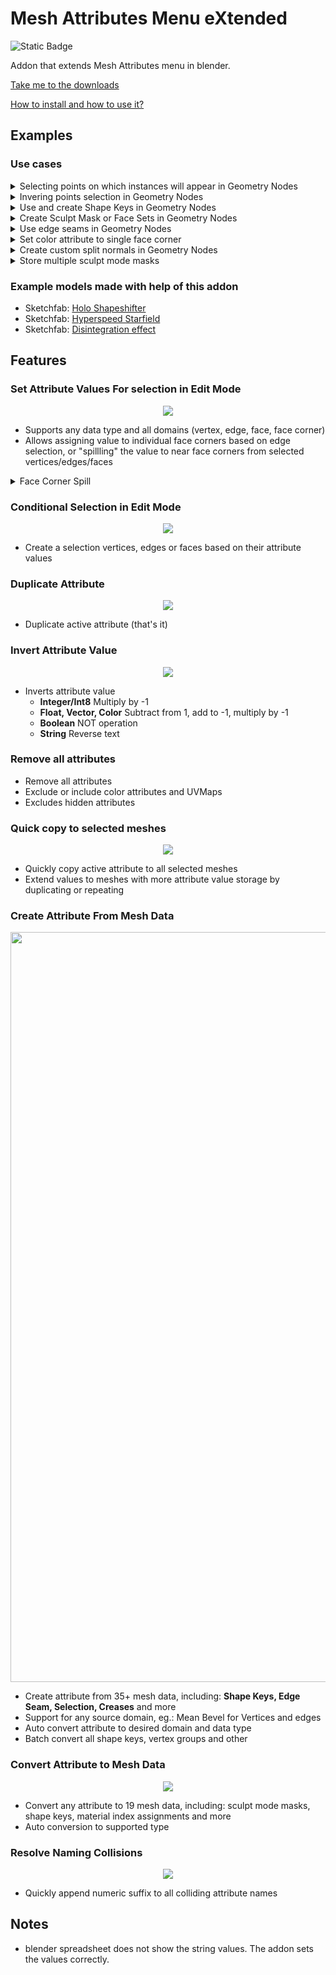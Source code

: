 # Mesh Attributes Menu eXtended
![Static Badge](https://img.shields.io/badge/blender-3.1.0%2B-orange)

 Addon that extends Mesh Attributes menu in blender.

[Take me to the downloads](https://github.com/00004707/blender-mesh-attribute-menu-extended/releases/)

[How to install and how to use it?](https://github.com/00004707/blender-mesh-attribute-menu-extended/wiki)

## Examples 

### Use cases

<details> <summary>Selecting points on which instances will appear in Geometry Nodes</summary>
 <p align="center">
 
  https://github.com/00004707/blender-mesh-attribute-menu-extended/assets/117545764/9e0e5101-9cfa-42d9-913b-c0cc15b527fa

</p>
</details>

<details> <summary>Invering points selection in Geometry Nodes</summary>
    <p align="center">


https://github.com/00004707/blender-mesh-attribute-menu-extended/assets/117545764/4c9b79bd-5bbc-4ed6-ac16-8a9bfd1dbbf4


</p>

</details>

<details> <summary>Use and create Shape Keys in Geometry Nodes</summary>
    <p align="center">



https://github.com/00004707/blender-mesh-attribute-menu-extended/assets/117545764/f8df6eee-7320-4625-bb88-a907302fcd93



</p>
    <ul><li>Create Shape Key Position Vector Attributes and use Set Position node</li>
          <li>Create Shape Key Offset Vector Attributes to use with Offset input of Set Position node</li>
</ul>
</details>

<details> <summary>Create Sculpt Mask or Face Sets in Geometry Nodes</summary>
    <p align="center">




https://github.com/00004707/blender-mesh-attribute-menu-extended/assets/117545764/0235c907-5bc8-4112-aeab-b0a956ffa58b


</p>
    <ul>
        <li>Convert float vertex attributes to sculpt mode mask</li>
        <li>Convert integer vertex attributes to face sets</li>
    </ul>
    <br>
</details>

<details> <summary>Use edge seams in Geometry Nodes</summary>
    <p align="center">




https://github.com/00004707/blender-mesh-attribute-menu-extended/assets/117545764/13dd6501-ba71-4c9e-96b4-0acb196d6217


</p>
    <ul>
    <li>Convert edge seams to boolean edge attribute</li>
    </ul>
</details>

<details> <summary>Set color attribute to single face corner</summary>
    <p align="center">

https://github.com/00004707/blender-mesh-attribute-menu-extended/assets/117545764/5db821ce-1a01-4868-a2f2-ad677fec9a36



 </p>

<ul>
<li>Using attribute value assignment menu</li>
</ul>
</details>

<details> <summary>Create custom split normals in Geometry Nodes</summary>
    <p align="center">
  <img width="600" src="https://i.imgur.com/dEkRTRM.png">
</p>
    <ul>
        <li>Assign custom split normals created in geometry nodes to mesh</li>
    </ul>
</details>

<details> <summary>Store multiple sculpt mode masks</summary>
    <p align="center">




https://github.com/00004707/blender-mesh-attribute-menu-extended/assets/117545764/2a67c1c9-aa94-4cad-b2cb-21d988470eb0


</p>
    <ul>
    <li>Using multiple float attributes and conversion tools</li>
    </ul>
</details>

### Example models made with help of this addon

* Sketchfab: [Holo Shapeshifter](https://sketchfab.com/3d-models/holo-shapeshifter-5d581768fbe3425c8540e3ff329707bc)
* Sketchfab: [Hyperspeed Starfield](https://sketchfab.com/3d-models/hyperspeed-starfield-6938925b3b5d40f6ba45a637e862a338)
* Sketchfab: [Disintegration effect](https://sketchfab.com/3d-models/disintegration-effect-7bcb3b17d50240c2be0f5dffffcb1308)


## Features

### Set Attribute Values For selection in Edit Mode

<p align="center">
  <img src="https://i.imgur.com/xfzUJWM.png">
</p>

* Supports any data type and all domains (vertex, edge, face, face corner)
* Allows assigning value to individual face corners based on edge selection, or "spillling" the value to near face corners from selected vertices/edges/faces

<details> <summary>Face Corner Spill</summary>
    <p align="center">
  <img width="600" src="https://i.imgur.com/YQyma0i.png">
</p>
</details>

### Conditional Selection in Edit Mode
<p align="center">
  <img src="https://i.imgur.com/h2nKael.png">
</p>

* Create a selection vertices, edges or faces based on their attribute values


### Duplicate Attribute
<p align="center">
  <img src="https://i.imgur.com/d0TS8Mi.png">
</p>

* Duplicate active attribute (that's it)


### Invert Attribute Value
<p align="center">
  <img src="https://i.imgur.com/8BNxjKi.png">
</p>

* Inverts attribute value
  * **Integer/Int8** Multiply by -1
  * **Float, Vector, Color** Subtract from 1, add to -1, multiply by -1
  * **Boolean** NOT operation
  * **String** Reverse text


### Remove all attributes

* Remove all attributes
* Exclude or include color attributes and UVMaps
* Excludes hidden attributes


### Quick copy to selected meshes

<p align="center">
  <img src="https://i.imgur.com/nZ8EWW8.png">
</p>

* Quickly copy active attribute to all selected meshes
* Extend values to meshes with more attribute value storage by duplicating or repeating 

### Create Attribute From Mesh Data

<p align="center">
  <img width="1200" src="https://i.imgur.com/zwJSbzq.png">
</p>

* Create attribute from 35+ mesh data, including: **Shape Keys, Edge Seam, Selection, Creases** and more
* Support for any source domain, eg.: Mean Bevel for Vertices and edges
* Auto convert attribute to desired domain and data type
* Batch convert all shape keys, vertex groups and other


### Convert Attribute to Mesh Data

<p align="center">
  <img src="https://i.imgur.com/69d4BuF.png">
</p>

* Convert any attribute to 19 mesh data, including: sculpt mode masks, shape keys, material index assignments and more
* Auto conversion to supported type

### Resolve Naming Collisions

<p align="center">
  <img src="https://i.imgur.com/r27JpTY.png">
</p>


* Quickly append numeric suffix to all colliding attribute names

## Notes

* blender spreadsheet does not show the string values. The addon sets the values correctly.

